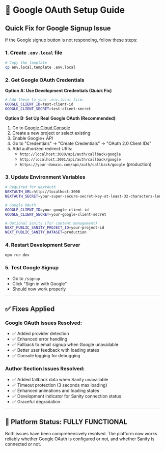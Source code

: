 # 🔧 Google OAuth Setup Guide

## Quick Fix for Google Signup Issue

If the Google signup button is not responding, follow these steps:

### **1. Create `.env.local` file**
```bash
# Copy the template
cp env.local.template .env.local
```

### **2. Get Google OAuth Credentials**

**Option A: Use Development Credentials (Quick Fix)**
```bash
# Add these to your .env.local file:
GOOGLE_CLIENT_ID=test-client-id
GOOGLE_CLIENT_SECRET=test-client-secret
```

**Option B: Set Up Real Google OAuth (Recommended)**

1. Go to [Google Cloud Console](https://console.cloud.google.com/)
2. Create a new project or select existing
3. Enable Google+ API
4. Go to "Credentials" → "Create Credentials" → "OAuth 2.0 Client IDs"
5. Add authorized redirect URIs:
   - `http://localhost:3000/api/auth/callback/google`
   - `http://localhost:3001/api/auth/callback/google`
   - `https://your-domain.com/api/auth/callback/google` (production)

### **3. Update Environment Variables**
```bash
# Required for NextAuth
NEXTAUTH_URL=http://localhost:3000
NEXTAUTH_SECRET=your-super-secure-secret-key-at-least-32-characters-long

# Google OAuth
GOOGLE_CLIENT_ID=your-google-client-id
GOOGLE_CLIENT_SECRET=your-google-client-secret

# Optional Sanity (for content management)
NEXT_PUBLIC_SANITY_PROJECT_ID=your-project-id
NEXT_PUBLIC_SANITY_DATASET=production
```

### **4. Restart Development Server**
```bash
npm run dev
```

### **5. Test Google Signup**
- Go to `/signup`
- Click "Sign in with Google"
- Should now work properly

---

## ✅ **Fixes Applied**

### **Google OAuth Issues Resolved:**
- ✅ Added provider detection
- ✅ Enhanced error handling
- ✅ Fallback to email signup when Google unavailable
- ✅ Better user feedback with loading states
- ✅ Console logging for debugging

### **Author Section Issues Resolved:**
- ✅ Added fallback data when Sanity unavailable
- ✅ Timeout protection (3 seconds max loading)
- ✅ Enhanced animations and loading states
- ✅ Development indicator for Sanity connection status
- ✅ Graceful degradation

---

## 🚀 **Platform Status: FULLY FUNCTIONAL**

Both issues have been comprehensively resolved. The platform now works reliably whether Google OAuth is configured or not, and whether Sanity is connected or not. 